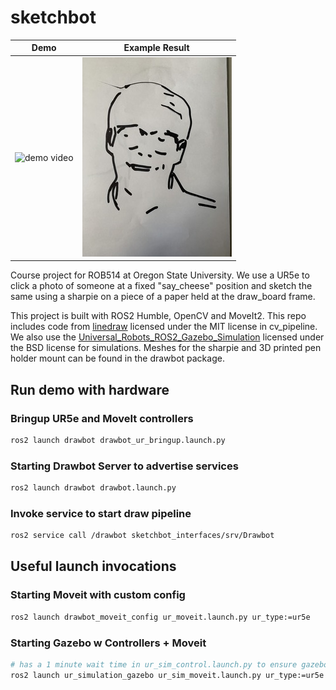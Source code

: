 # sketchbot
| Demo             | Example Result              |
| ---------------------- | ---------------------- |
| ![demo video](./data/demo_vid.gif) | ![image](./data/success.jpg) |
 

Course project for ROB514 at Oregon State University. We use a UR5e to click a photo of someone at a fixed "say_cheese" position and sketch the same using a sharpie on a piece of a paper held at the draw_board frame. 

This project is built with ROS2 Humble, OpenCV and MoveIt2. This repo includes code from [linedraw](https://github.com/LingDong-/linedraw/) licensed under the MIT license in cv_pipeline. We also use the [Universal_Robots_ROS2_Gazebo_Simulation](https://github.com/UniversalRobots/Universal_Robots_ROS2_Gazebo_Simulation) licensed under the BSD license for simulations. Meshes for the sharpie and 3D printed pen holder mount can be found in the drawbot package.

## Run demo with hardware
### Bringup UR5e and MoveIt controllers
```bash
ros2 launch drawbot drawbot_ur_bringup.launch.py 
```

### Starting Drawbot Server to advertise services
```bash
ros2 launch drawbot drawbot.launch.py
```

### Invoke service to start draw pipeline
```bash
ros2 service call /drawbot sketchbot_interfaces/srv/Drawbot
```

## Useful launch invocations
### Starting Moveit with custom config
```bash
ros2 launch drawbot_moveit_config ur_moveit.launch.py ur_type:=ur5e
```

### Starting Gazebo w Controllers + Moveit
```bash
# has a 1 minute wait time in ur_sim_control.launch.py to ensure gazebo finishes spawning
ros2 launch ur_simulation_gazebo ur_sim_moveit.launch.py ur_type:=ur5e use_sim_time:=True
```

